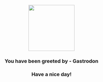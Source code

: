 <p align="center">
            <img src="https://raw.githubusercontent.com/PokeAPI/sprites/master/sprites/pokemon/423.png" width="150" height="150">
          </p>
          <h3 align="center">You have been greeted by - <b>Gastrodon</b></h3>
          <h3 align="center">Have a nice day!</h3>
        